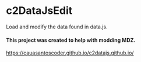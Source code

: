 # c2DataJsEdit
Load and modify the data found in data.js.

<h4>This project was created to help with modding MDZ.</h4>

<a>https://cauasantoscoder.github.io/c2datajs.github.io/</a>
